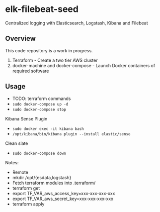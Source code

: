 # elk-filebeat-seed

Centralized logging with Elasticsearch, Logstash, Kibana and Filebeat

## Overview

This code repository is a work in progress.

1. Terraform - Create a two tier AWS cluster
2. docker-machine and docker-compose - Launch Docker containers of required software

## Usage

- TODO: terraform commands
- `sudo docker-compose up -d`
- `sudo docker-compose stop`

Kibana Sense Plugin

- `sudo docker exec -it kibana bash`
- `/opt/kibana/bin/kibana plugin --install elastic/sense`

Clean slate

- `sudo docker-compose down`

Notes:

- Remote
- mkdir /opt/{esdata,logstash}
- Fetch terraform modules into .terraform/
- terraform get
- export TF_VAR_aws_access_key=xxx-xxx-xxx-xxx
- export TF_VAR_aws_secret_key=xxx-xxx-xxx-xxx
- terraform apply
